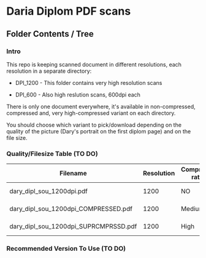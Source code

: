 # Daria Diplom PDF scans

## Folder Contents / Tree 

### Intro

This repo is keeping scanned document in different resolutions, each resolution in a separate directory:

- DPI_1200 - This folder contains very high resolution scans 

- DPI_600 - Also high reslution scans, 600dpi each

There is only one document everywhere, it's available in non-compressed, compressed and, very high-compressed variant on each directory. 

You should choose which variant to pick/download depending on the quality of the picture (Dary's portrait on the first diplom page) and on the file size. 

### Quality/Filesize Table (TO DO)

|Filename|Resolution|Compress-ratio|File Size (Megabites)|Link|
|--------|----------|--------------|---------|----|
|dary_dipl_sou_1200dpi.pdf|1200|NO|27|https://github.com/chvdr/dary-diploma/blob/master/DPI_1200/dary_dipl_sou_1200dpi.pdf|
|dary_dipl_sou_1200dpi_COMPRESSED.pdf|1200|Medium|12|https://github.com/chvdr/dary-diploma/blob/master/DPI_1200/dary_dipl_sou_1200dpi_COMPRESSED.pdf|
|dary_dipl_sou_1200dpi_SUPRCMPRSSD.pdf|1200|High|4.1|https://github.com/chvdr/dary-diploma/blob/master/DPI_1200/dary_dipl_sou_1200dpi_SUPRCMPRSSD.pdf|

### Recommended Version To Use (TO DO)


